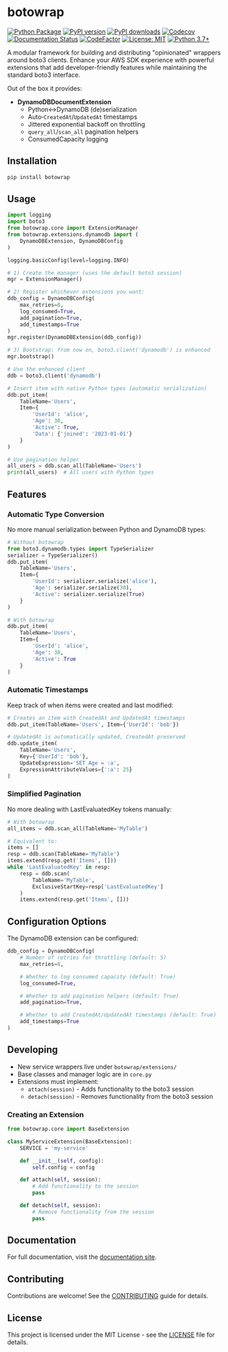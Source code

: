 # botowrap

[![Python Package](https://github.com/com2cloud/botowrap/actions/workflows/release.yml/badge.svg)](https://github.com/com2cloud/botowrap/actions/workflows/release.yml)
[![PyPI version](https://badge.fury.io/py/botowrap.svg)](https://badge.fury.io/py/botowrap)
[![PyPI downloads](https://img.shields.io/pypi/dm/botowrap.svg)](https://pypi.org/project/botowrap/)
[![Codecov](https://codecov.io/gh/com2cloud/botowrap/branch/main/graph/badge.svg)](https://codecov.io/gh/com2cloud/botowrap)
[![Documentation Status](https://readthedocs.org/projects/botowrap/badge/?version=latest)](https://botowrap.readthedocs.io/en/latest/?badge=latest)
[![CodeFactor](https://www.codefactor.io/repository/github/com2cloud/botowrap/badge)](https://www.codefactor.io/repository/github/com2cloud/botowrap)
[![License: MIT](https://img.shields.io/badge/License-MIT-yellow.svg)](https://opensource.org/licenses/MIT)
[![Python 3.7+](https://img.shields.io/badge/python-3.7+-blue.svg)](https://www.python.org/downloads/)

A modular framework for building and distributing "opinionated" wrappers around
boto3 clients. Enhance your AWS SDK experience with powerful extensions that add
developer-friendly features while maintaining the standard boto3 interface.

Out of the box it provides:

- **DynamoDBDocumentExtension**
  - Python↔DynamoDB (de)serialization
  - Auto‐`CreatedAt`/`UpdatedAt` timestamps
  - Jittered exponential backoff on throttling
  - `query_all`/`scan_all` pagination helpers
  - ConsumedCapacity logging

## Installation

```bash
pip install botowrap
```

## Usage

```python
import logging
import boto3
from botowrap.core import ExtensionManager
from botowrap.extensions.dynamodb import (
    DynamoDBExtension, DynamoDBConfig
)

logging.basicConfig(level=logging.INFO)

# 1) Create the manager (uses the default boto3 session)
mgr = ExtensionManager()

# 2) Register whichever extensions you want:
ddb_config = DynamoDBConfig(
    max_retries=8,
    log_consumed=True,
    add_pagination=True,
    add_timestamps=True
)
mgr.register(DynamoDBExtension(ddb_config))

# 3) Bootstrap: from now on, boto3.client('dynamodb') is enhanced
mgr.bootstrap()

# Use the enhanced client
ddb = boto3.client('dynamodb')

# Insert item with native Python types (automatic serialization)
ddb.put_item(
    TableName='Users',
    Item={
        'UserId': 'alice',
        'Age': 30,
        'Active': True,
        'Data': {'joined': '2023-01-01'}
    }
)

# Use pagination helper
all_users = ddb.scan_all(TableName='Users')
print(all_users)  # All users with Python types
```

## Features

### Automatic Type Conversion

No more manual serialization between Python and DynamoDB types:

```python
# Without botowrap
from boto3.dynamodb.types import TypeSerializer
serializer = TypeSerializer()
ddb.put_item(
    TableName='Users',
    Item={
        'UserId': serializer.serialize('alice'),
        'Age': serializer.serialize(30),
        'Active': serializer.serialize(True)
    }
)

# With botowrap
ddb.put_item(
    TableName='Users',
    Item={
        'UserId': 'alice',
        'Age': 30,
        'Active': True
    }
)
```

### Automatic Timestamps

Keep track of when items were created and last modified:

```python
# Creates an item with CreatedAt and UpdatedAt timestamps
ddb.put_item(TableName='Users', Item={'UserId': 'bob'})

# UpdatedAt is automatically updated, CreatedAt preserved
ddb.update_item(
    TableName='Users',
    Key={'UserId': 'bob'},
    UpdateExpression='SET Age = :a',
    ExpressionAttributeValues={':a': 25}
)
```

### Simplified Pagination

No more dealing with LastEvaluatedKey tokens manually:

```python
# With botowrap
all_items = ddb.scan_all(TableName='MyTable')

# Equivalent to:
items = []
resp = ddb.scan(TableName='MyTable')
items.extend(resp.get('Items', []))
while 'LastEvaluatedKey' in resp:
    resp = ddb.scan(
        TableName='MyTable',
        ExclusiveStartKey=resp['LastEvaluatedKey']
    )
    items.extend(resp.get('Items', []))
```

## Configuration Options

The DynamoDB extension can be configured:

```python
ddb_config = DynamoDBConfig(
    # Number of retries for throttling (default: 5)
    max_retries=8,

    # Whether to log consumed capacity (default: True)
    log_consumed=True,

    # Whether to add pagination helpers (default: True)
    add_pagination=True,

    # Whether to add CreatedAt/UpdatedAt timestamps (default: True)
    add_timestamps=True
)
```

## Developing

- New service wrappers live under `botowrap/extensions/`
- Base classes and manager logic are in `core.py`
- Extensions must implement:
  - `attach(session)` - Adds functionality to the boto3 session
  - `detach(session)` - Removes functionality from the boto3 session

### Creating an Extension

```python
from botowrap.core import BaseExtension

class MyServiceExtension(BaseExtension):
    SERVICE = 'my-service'

    def __init__(self, config):
        self.config = config

    def attach(self, session):
        # Add functionality to the session
        pass

    def detach(self, session):
        # Remove functionality from the session
        pass
```

## Documentation

For full documentation, visit the [documentation site](https://botowrap.readthedocs.io/).

## Contributing

Contributions are welcome! See the [CONTRIBUTING](CONTRIBUTING.md) guide for details.

## License

This project is licensed under the MIT License - see the [LICENSE](LICENSE) file for details.
